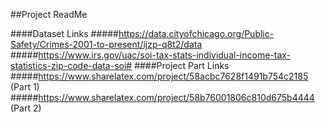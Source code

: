 ##Project ReadMe

####Dataset Links
#####https://data.cityofchicago.org/Public-Safety/Crimes-2001-to-present/ijzp-q8t2/data
#####https://www.irs.gov/uac/soi-tax-stats-individual-income-tax-statistics-zip-code-data-soi#
####Project Part Links
#####https://www.sharelatex.com/project/58acbc7628f1491b754c2185  (Part 1)
#####https://www.sharelatex.com/project/58b76001806c810d675b4444  (Part 2)

